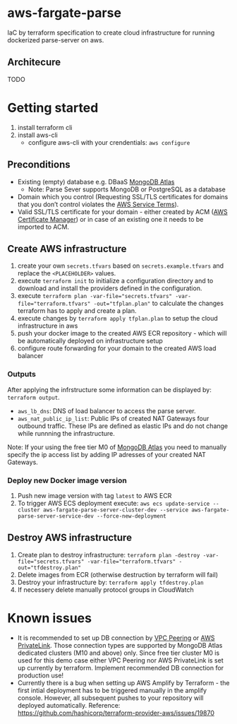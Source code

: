 # aws-fargate-parse
IaC by terraform specification to create cloud infrastructure for running dockerized parse-server on aws.

## Architecure
TODO

# Getting started
1. install terraform cli 
1. install aws-cli
    - configure aws-cli with your crendentials: `aws configure`

## Preconditions
- Existing (empty) database e.g. DBaaS [MongoDB Atlas](https://www.mongodb.com/atlas/database)
    - Note: Parse Sever supports MongoDB or PostgreSQL as a database
- Domain which you control (Requesting SSL/TLS certificates for domains that you don’t control violates the [AWS Service Terms](https://aws.amazon.com/de/service-terms/)).
- Valid SSL/TLS certificate for your domain - either created by ACM ([AWS Certificate Manager](https://aws.amazon.com/de/certificate-manager/)) or in case of an existing one it needs to be imported to ACM. 

## Create AWS infrastructure
1. create your own `secrets.tfvars` based on `secrets.example.tfvars` and replace the `<PLACEHOLDER>` values.
1. execute `terraform init` to initialize a configuration directory and to download and install the providers defined in the configuration.
1. execute `terraform plan -var-file="secrets.tfvars" -var-file="terraform.tfvars" -out="tfplan.plan"` to calculate the changes terraform has to apply and create a plan.
1. execute changes by `terraform apply tfplan.plan` to setup the cloud infrastructure in aws
1. push your docker image to the created AWS ECR repository - which will be automatically deployed on infrastructure setup
1. configure route forwarding for your domain to the created AWS load balancer

### Outputs
After applying the infrstructure some information can be displayed by: `terraform output`.
- `aws_lb_dns`: DNS of load balancer to access the parse server. 
- `aws_nat_public_ip_list`: Public IPs of created NAT Gateways four outbound traffic. These IPs are defined as elastic IPs and do not change while runnning the infrastructure.

Note: If your using the free tier M0 of [MongoDB Atlas](https://www.mongodb.com/atlas/database) you need to manually specify the ip access list by adding IP adresses of your created NAT Gateways.

### Deploy new Docker image version
1. Push new image version with tag `latest` to AWS ECR
1. To trigger AWS ECS deployment execute: `aws ecs update-service --cluster aws-fargate-parse-server-cluster-dev --service aws-fargate-parse-server-service-dev --force-new-deployment`


## Destroy AWS infrastructure
1. Create plan to destroy infrastructure: `terraform plan -destroy -var-file="secrets.tfvars" -var-file="terraform.tfvars" -out="tfdestroy.plan"`
1. Delete images from ECR (otherwise destruction by terraform will fail)
1. Destroy your infrastructure by: `terraform apply tfdestroy.plan`
1. If necessery delete manually protocol groups in CloudWatch

# Known issues
- It is recommended to set up DB connection by [VPC Peering](https://www.mongodb.com/docs/atlas/security-vpc-peering/) or [AWS PrivateLink](https://aws.amazon.com/de/blogs/apn/connecting-applications-securely-to-a-mongodb-atlas-data-plane-with-aws-privatelink/). Those connection types are supported by MongoDB Atlas dedicated clusters (M10 and above) only. Since free tier cluster M0 is used for this demo case either VPC Peering nor AWS PrivateLink is set up currently by terraform. Implement recommended DB connection for production use!   
- Currently there is a bug when setting up AWS Amplify by Terraform - the first intial deployment has to be triggered manually in the amplify console. However, all subsequent pushes to your repository will deployed automatically. Reference: https://github.com/hashicorp/terraform-provider-aws/issues/19870


